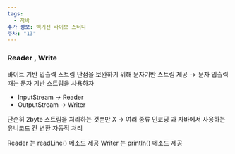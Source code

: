 ```yaml
---
tags:
  - 자바
추가_정보: 백기선 라이브 스터디
주차: "13"
---
```

### Reader , Write

바이트 기반 입출력 스트림 단점을 보완하기 위해 문자기반 스트림 제공
-> 문자 입출력 때는 문자 기반 스트림을 사용하자

- InputStream -> Reader
- OutputStream -> Writer

단순히 2byte 스트림을 처리하는 것뿐만 X
-> 여러 종류 인코딩 과 자바에서 사용하는 유니코드 간 변환 자동적 처리

Reader 는 readLine() 메소드 제공
Writer 는 println() 메소드 제공
